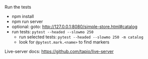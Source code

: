 Run the tests
- npm install
- npm run server
- optional: goto: http://127.0.0.1:8080/simple-store.html#catalog
- run tests: `pytest --headed --slowmo 250`
  - run selected tests: `pytest --headed --slowmo 250 -m catalog`
  - look for `@pytest.mark.<name>` to find markers
  
Live-server docs: https://github.com/tapio/live-server
